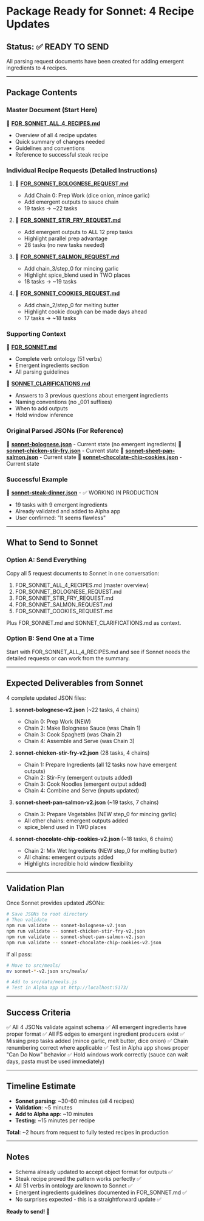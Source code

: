 # Package Ready for Sonnet: 4 Recipe Updates

## Status: ✅ READY TO SEND

All parsing request documents have been created for adding emergent ingredients to 4 recipes.

---

## Package Contents

### Master Document (Start Here)
📄 **[FOR_SONNET_ALL_4_RECIPES.md](FOR_SONNET_ALL_4_RECIPES.md)**
- Overview of all 4 recipe updates
- Quick summary of changes needed
- Guidelines and conventions
- Reference to successful steak recipe

### Individual Recipe Requests (Detailed Instructions)

1. 📄 **[FOR_SONNET_BOLOGNESE_REQUEST.md](FOR_SONNET_BOLOGNESE_REQUEST.md)**
   - Add Chain 0: Prep Work (dice onion, mince garlic)
   - Add emergent outputs to sauce chain
   - 19 tasks → ~22 tasks

2. 📄 **[FOR_SONNET_STIR_FRY_REQUEST.md](FOR_SONNET_STIR_FRY_REQUEST.md)**
   - Add emergent outputs to ALL 12 prep tasks
   - Highlight parallel prep advantage
   - 28 tasks (no new tasks needed)

3. 📄 **[FOR_SONNET_SALMON_REQUEST.md](FOR_SONNET_SALMON_REQUEST.md)**
   - Add chain_3/step_0 for mincing garlic
   - Highlight spice_blend used in TWO places
   - 18 tasks → ~19 tasks

4. 📄 **[FOR_SONNET_COOKIES_REQUEST.md](FOR_SONNET_COOKIES_REQUEST.md)**
   - Add chain_2/step_0 for melting butter
   - Highlight cookie dough can be made days ahead
   - 17 tasks → ~18 tasks

### Supporting Context

📄 **[FOR_SONNET.md](FOR_SONNET.md)**
- Complete verb ontology (51 verbs)
- Emergent ingredients section
- All parsing guidelines

📄 **[SONNET_CLARIFICATIONS.md](SONNET_CLARIFICATIONS.md)**
- Answers to 3 previous questions about emergent ingredients
- Naming conventions (no _001 suffixes)
- When to add outputs
- Hold window inference

### Original Parsed JSONs (For Reference)

📄 **[sonnet-bolognese.json](sonnet-bolognese.json)** - Current state (no emergent ingredients)
📄 **[sonnet-chicken-stir-fry.json](sonnet-chicken-stir-fry.json)** - Current state
📄 **[sonnet-sheet-pan-salmon.json](sonnet-sheet-pan-salmon.json)** - Current state
📄 **[sonnet-chocolate-chip-cookies.json](sonnet-chocolate-chip-cookies.json)** - Current state

### Successful Example

📄 **[sonnet-steak-dinner.json](src/meals/sonnet-steak-dinner.json)** - ✅ WORKING IN PRODUCTION
- 19 tasks with 9 emergent ingredients
- Already validated and added to Alpha app
- User confirmed: "It seems flawless"

---

## What to Send to Sonnet

### Option A: Send Everything
Copy all 5 request documents to Sonnet in one conversation:
1. FOR_SONNET_ALL_4_RECIPES.md (master overview)
2. FOR_SONNET_BOLOGNESE_REQUEST.md
3. FOR_SONNET_STIR_FRY_REQUEST.md
4. FOR_SONNET_SALMON_REQUEST.md
5. FOR_SONNET_COOKIES_REQUEST.md

Plus FOR_SONNET.md and SONNET_CLARIFICATIONS.md as context.

### Option B: Send One at a Time
Start with FOR_SONNET_ALL_4_RECIPES.md and see if Sonnet needs the detailed requests or can work from the summary.

---

## Expected Deliverables from Sonnet

4 complete updated JSON files:

1. **sonnet-bolognese-v2.json** (~22 tasks, 4 chains)
   - Chain 0: Prep Work (NEW)
   - Chain 2: Make Bolognese Sauce (was Chain 1)
   - Chain 3: Cook Spaghetti (was Chain 2)
   - Chain 4: Assemble and Serve (was Chain 3)

2. **sonnet-chicken-stir-fry-v2.json** (28 tasks, 4 chains)
   - Chain 1: Prepare Ingredients (all 12 tasks now have emergent outputs)
   - Chain 2: Stir-Fry (emergent outputs added)
   - Chain 3: Cook Noodles (emergent output added)
   - Chain 4: Combine and Serve (inputs updated)

3. **sonnet-sheet-pan-salmon-v2.json** (~19 tasks, 7 chains)
   - Chain 3: Prepare Vegetables (NEW step_0 for mincing garlic)
   - All other chains: emergent outputs added
   - spice_blend used in TWO places

4. **sonnet-chocolate-chip-cookies-v2.json** (~18 tasks, 6 chains)
   - Chain 2: Mix Wet Ingredients (NEW step_0 for melting butter)
   - All chains: emergent outputs added
   - Highlights incredible hold window flexibility

---

## Validation Plan

Once Sonnet provides updated JSONs:

```bash
# Save JSONs to root directory
# Then validate
npm run validate -- sonnet-bolognese-v2.json
npm run validate -- sonnet-chicken-stir-fry-v2.json
npm run validate -- sonnet-sheet-pan-salmon-v2.json
npm run validate -- sonnet-chocolate-chip-cookies-v2.json
```

If all pass:
```bash
# Move to src/meals/
mv sonnet-*-v2.json src/meals/

# Add to src/data/meals.js
# Test in Alpha app at http://localhost:5173/
```

---

## Success Criteria

✅ All 4 JSONs validate against schema
✅ All emergent ingredients have proper format
✅ All FS edges to emergent ingredient producers exist
✅ Missing prep tasks added (mince garlic, melt butter, dice onion)
✅ Chain renumbering correct where applicable
✅ Test in Alpha app shows proper "Can Do Now" behavior
✅ Hold windows work correctly (sauce can wait days, pasta must be used immediately)

---

## Timeline Estimate

- **Sonnet parsing**: ~30-60 minutes (all 4 recipes)
- **Validation**: ~5 minutes
- **Add to Alpha app**: ~10 minutes
- **Testing**: ~15 minutes per recipe

**Total**: ~2 hours from request to fully tested recipes in production

---

## Notes

- Schema already updated to accept object format for outputs ✅
- Steak recipe proved the pattern works perfectly ✅
- All 51 verbs in ontology are known to Sonnet ✅
- Emergent ingredients guidelines documented in FOR_SONNET.md ✅
- No surprises expected - this is a straightforward update ✅

**Ready to send! 🚀**
